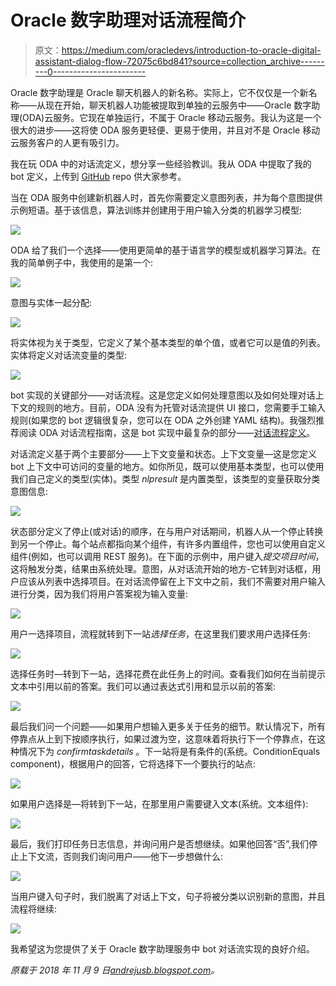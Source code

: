 # Oracle 数字助理对话流程简介

> 原文：<https://medium.com/oracledevs/introduction-to-oracle-digital-assistant-dialog-flow-72075c6bd841?source=collection_archive---------0----------------------->

Oracle 数字助理是 Oracle 聊天机器人的新名称。实际上，它不仅仅是一个新名称——从现在开始，聊天机器人功能被提取到单独的云服务中——Oracle 数字助理(ODA)云服务。它现在单独运行，不属于 Oracle 移动云服务。我认为这是一个很大的进步——这将使 ODA 服务更轻便、更易于使用，并且对不是 Oracle 移动云服务客户的人更有吸引力。

我在玩 ODA 中的对话流定义，想分享一些经验教训。我从 ODA 中提取了我的 bot 定义，上传到 [GitHub](https://github.com/abaranovskis-redsamurai/TimeExpenseReportBot) repo 供大家参考。

当在 ODA 服务中创建新机器人时，首先你需要定义意图列表，并为每个意图提供示例短语。基于该信息，算法训练并创建用于用户输入分类的机器学习模型:

![](img/6d15d348ba9f32bce45c6ede877d1678.png)

ODA 给了我们一个选择——使用更简单的基于语言学的模型或机器学习算法。在我的简单例子中，我使用的是第一个:

![](img/db244733d591f35ea6644d8bc01b170c.png)

意图与实体一起分配:

![](img/03ba9fe926e760633c8aabe25cc30ce1.png)

将实体视为关于类型，它定义了某个基本类型的单个值，或者它可以是值的列表。实体将定义对话流变量的类型:

![](img/910f3870be1770b1e086a8fe2ae77dbd.png)

bot 实现的关键部分——对话流程。这是您定义如何处理意图以及如何处理对话上下文的规则的地方。目前，ODA 没有为托管对话流提供 UI 接口，您需要手工输入规则(如果您的 bot 逻辑很复杂，您可以在 ODA 之外创建 YAML 结构)。我强烈推荐阅读 ODA 对话流程指南，这是 bot 实现中最复杂的部分——[对话流程定义](https://docs.oracle.com/en/cloud/paas/autonomous-digital-assistant-cloud/use-chatbot/dialog-flow-definition.html#GUID-CE86A43E-286A-462C-8B80-0BA2666D80F7)。

对话流定义基于两个主要部分——上下文变量和状态。上下文变量—这是您定义 bot 上下文中可访问的变量的地方。如你所见，既可以使用基本类型，也可以使用我们自己定义的类型(实体)。类型 *nlpresult* 是内置类型，该类型的变量获取分类意图信息:

![](img/bd66f65d69034cd02d1ce2cfa93e4c3d.png)

状态部分定义了停止(或对话)的顺序，在与用户对话期间，机器人从一个停止转换到另一个停止。每个站点都指向某个组件，有许多内置组件，您也可以使用自定义组件(例如，也可以调用 REST 服务)。在下面的示例中，用户键入*提交项目时间*，这将触发分类，结果由系统处理。意图，从对话流开始的地方-它转到对话框，用户应该从列表中选择项目。在对话流停留在上下文中之前，我们不需要对用户输入进行分类，因为我们将用户答案视为输入变量:

![](img/bdac46e8b63bc8365fe349c6a438ecf0.png)

用户一选择项目，流程就转到下一站*选择任务*，在这里我们要求用户选择任务:

![](img/b2d0c0777c63d18f6af5fe69006fde63.png)

选择任务时—转到下一站，选择花费在此任务上的时间。查看我们如何在当前提示文本中引用以前的答案。我们可以通过表达式引用和显示以前的答案:

![](img/0724599a9c065ab22baaeb1224bb6a58.png)

最后我们问一个问题——如果用户想输入更多关于任务的细节。默认情况下，所有停靠点从上到下按顺序执行，如果过渡为空，这意味着将执行下一个停靠点，在这种情况下为 *confirmtaskdetails* 。下一站将是有条件的(系统。ConditionEquals component)，根据用户的回答，它将选择下一个要执行的站点:

![](img/847255af45aa5789cb6ea4ea90a73999.png)

如果用户选择是—将转到下一站，在那里用户需要键入文本(系统。文本组件):

![](img/0c8ebf0ce8962ad6b03ecace2bb01506.png)

最后，我们打印任务日志信息，并询问用户是否想继续。如果他回答“否”,我们停止上下文流，否则我们询问用户——他下一步想做什么:

![](img/0c47b5eb81ae4e3cda043be1b93eb3ac.png)

当用户键入句子时，我们脱离了对话上下文，句子将被分类以识别新的意图，并且流程将继续:

![](img/d138dc7ecbc87ff7686b2199115efcf5.png)

我希望这为您提供了关于 Oracle 数字助理服务中 bot 对话流实现的良好介绍。

*原载于 2018 年 11 月 9 日*[*andrejusb.blogspot.com*](https://andrejusb.blogspot.com/2018/11/introduction-to-oracle-digital.html)*。*